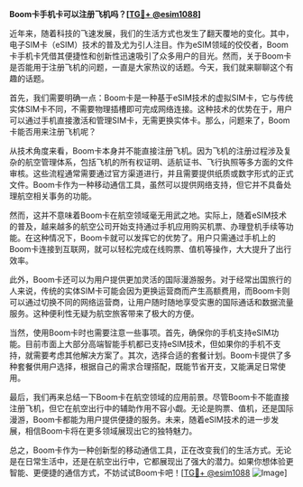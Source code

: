 **Boom卡手机卡可以注册飞机吗？[[TG💪+ @esim1088](https://t.me/s/esim1088)]**

近年来，随着科技的飞速发展，我们的生活方式也发生了翻天覆地的变化。其中，电子SIM卡（eSIM）技术的普及尤为引人注目。作为eSIM领域的佼佼者，Boom卡手机卡凭借其便捷性和创新性迅速吸引了众多用户的目光。然而，关于Boom卡是否能用于注册飞机的问题，一直是大家热议的话题。今天，我们就来聊聊这个有趣的话题。

首先，我们需要明确一点：Boom卡是一种基于eSIM技术的虚拟SIM卡，它与传统实体SIM卡不同，不需要物理插槽即可完成网络连接。这种技术的优势在于，用户可以通过手机直接激活和管理SIM卡，无需更换实体卡。那么，问题来了，Boom卡能否用来注册飞机呢？

从技术角度来看，Boom卡本身并不能直接注册飞机。因为飞机的注册过程涉及复杂的航空管理体系，包括飞机的所有权证明、适航证书、飞行执照等多方面的文件审核。这些流程通常需要通过官方渠道进行，并且需要提供纸质或数字形式的正式文件。Boom卡作为一种移动通信工具，虽然可以提供网络支持，但它并不具备处理航空相关事务的功能。

然而，这并不意味着Boom卡在航空领域毫无用武之地。实际上，随着eSIM技术的普及，越来越多的航空公司开始支持通过手机应用购买机票、办理登机手续等功能。在这种情况下，Boom卡就可以发挥它的优势了。用户只需通过手机上的Boom卡连接到互联网，就可以轻松完成在线购票、值机等操作，大大提升了出行效率。

此外，Boom卡还可以为用户提供更加灵活的国际漫游服务。对于经常出国旅行的人来说，传统的实体SIM卡可能会因为更换运营商而产生高额费用，而Boom卡则可以通过切换不同的网络运营商，让用户随时随地享受实惠的国际通话和数据流量服务。这种便利性无疑为航空旅客带来了极大的方便。

当然，使用Boom卡时也需要注意一些事项。首先，确保你的手机支持eSIM功能。目前市面上大部分高端智能手机都已支持eSIM技术，但如果你的手机不支持，就需要考虑其他解决方案了。其次，选择合适的套餐计划。Boom卡提供了多种套餐供用户选择，根据自己的需求合理搭配，既能节省开支，又能满足日常使用。

最后，我们再来总结一下Boom卡在航空领域的应用前景。尽管Boom卡不能直接注册飞机，但它在航空出行中的辅助作用不容小觑。无论是购票、值机，还是国际漫游，Boom卡都能为用户提供便捷的服务。未来，随着eSIM技术的进一步发展，相信Boom卡将在更多领域展现出它的独特魅力。

总之，Boom卡作为一种创新型的移动通信工具，正在改变我们的生活方式。无论是在日常生活中，还是在航空出行中，它都展现出了强大的潜力。如果你想体验更智能、更便捷的通信方式，不妨试试Boom卡吧！[[TG💪+ @esim1088](https://t.me/s/esim1088) ![Image](https://i.postimg.cc/4NQfJmqS/Snipaste-2025-05-13-00-14-12.png)]